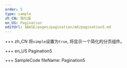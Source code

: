 ```yaml
--- 
order: 5
type: sample
zh_CN: 简化版
en_US: Pagination
editUrl: $BASE/pages/pagination/md/pagination5.md
---
```


+++ zh_CN
将<Code>simple</Code>设置为<Code>true</Code>, 将显示一个简化的分页组件。

+++ en_US
Pagination5

+++ SampleCode
fileName: Pagination5
